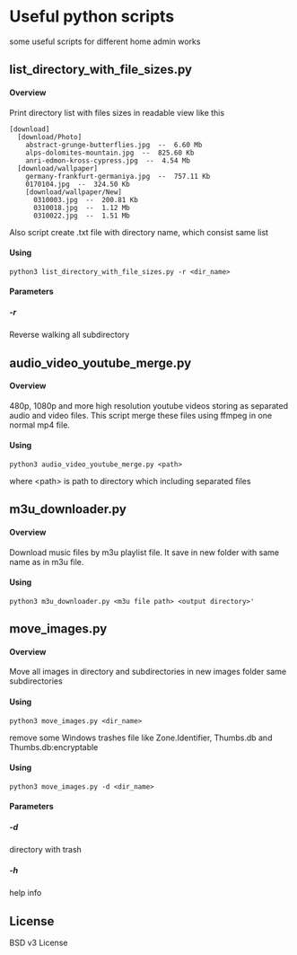 # Useful python scripts
some useful scripts for different home admin works

## list_directory_with_file_sizes.py

#### Overview

Print directory list with files sizes in readable view
like this

    [download]
      [download/Photo]
        abstract-grunge-butterflies.jpg  --  6.60 Mb
        alps-dolomites-mountain.jpg  --  825.60 Kb
        anri-edmon-kross-cypress.jpg  --  4.54 Mb
      [download/wallpaper]
        germany-frankfurt-germaniya.jpg  --  757.11 Kb
        0170104.jpg  --  324.50 Kb
        [download/wallpaper/New]
          0310003.jpg  --  200.81 Kb
          0310018.jpg  --  1.12 Mb
          0310022.jpg  --  1.51 Mb

Also script create .txt file with directory name, which consist same list
#### Using

    python3 list_directory_with_file_sizes.py -r <dir_name>
    
#### Parameters
##### -r
Reverse walking all subdirectory

## audio_video_youtube_merge.py

#### Overview

480p, 1080p and more high resolution youtube videos storing as separated 
audio and video files. This script merge these files using ffmpeg in one 
normal mp4 file.

#### Using

    python3 audio_video_youtube_merge.py <path>
    
where \<path> is path to directory which including separated files

## m3u_downloader.py

#### Overview

Download music files by m3u playlist file. It save in new folder with 
same name as in m3u file.

#### Using

    python3 m3u_downloader.py <m3u file path> <output directory>'

## move_images.py

#### Overview

Move all images in directory and subdirectories 
in new images folder same subdirectories 

#### Using

    python3 move_images.py <dir_name>
    
remove some Windows trashes file
like Zone.Identifier, Thumbs.db and Thumbs.db:encryptable

#### Using

    python3 move_images.py -d <dir_name>

#### Parameters
##### -d
directory with trash

##### -h
help info

## License

BSD v3 License